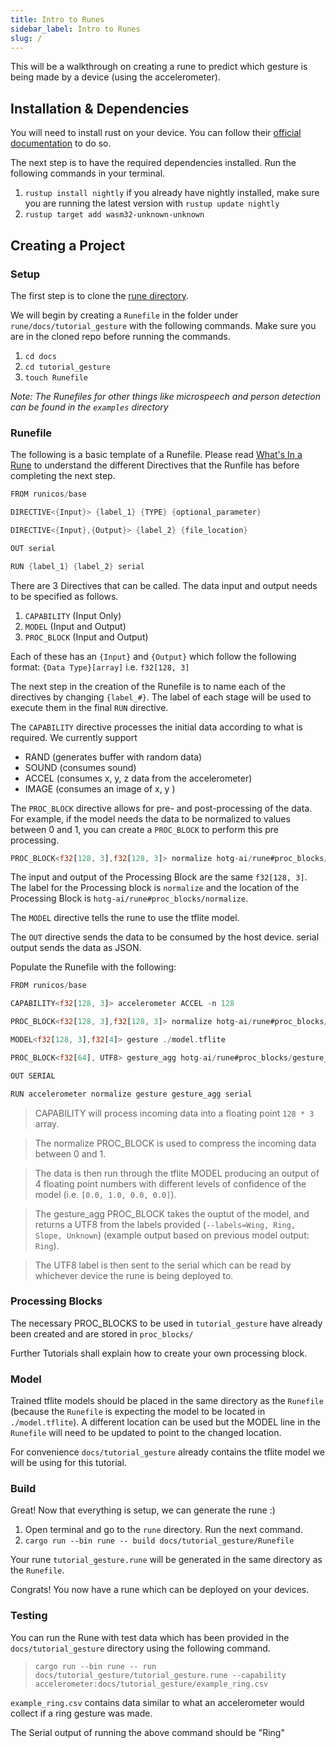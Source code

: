 ```yaml
---
title: Intro to Runes
sidebar_label: Intro to Runes
slug: /
---
```

This will be a walkthrough on creating a rune to predict which gesture is being made by a device (using the accelerometer).

## Installation & Dependencies

You will need to install rust on your device. You can follow their [official documentation](https://doc.rust-lang.org/book/ch01-01-installation.html) to do so.

The next step is to have the required dependencies installed. Run the following commands in your terminal.

1. `rustup install nightly` if you already have nightly installed, make sure you are running the latest version with `rustup update nightly`
2. `rustup target add wasm32-unknown-unknown`

## Creating a Project

### Setup

The first step is to clone the [rune directory](https://github.com/hotg-ai/rune).

We will begin by creating a `Runefile` in the folder under `rune/docs/tutorial_gesture` with the following commands. Make sure you are in the cloned repo before running the commands.

1. `cd docs`
2. `cd tutorial_gesture`
3. `touch Runefile`

*Note: The Runefiles for other things like microspeech and person detection can be found in the `examples` directory*

### Runefile

The following is a basic template of a Runefile. Please read [What's In a Rune](https://tinyverse.substack.com/p/whats-in-a-rune) to understand the different Directives that the Runfile has before completing the next step.

```rust
FROM runicos/base

DIRECTIVE<{Input}> {label_1} {TYPE} {optional_parameter}

DIRECTIVE<{Input},{Output}> {label_2} {file_location}

OUT serial

RUN {label_1} {label_2} serial
```

There are 3 Directives that can be called. The data input and output needs to be specified as follows.

1. `CAPABILITY` (Input Only)
2. `MODEL` (Input and Output)
3. `PROC_BLOCK` (Input and Output)

Each of these has an `{Input}` and `{Output}` which follow the following format:
      `{Data Type}[array]` i.e. `f32[128, 3]`

The next step in the creation of the Runefile is to name each of the directives by changing `{label_#}`. The label of each stage will be used to execute them in the final `RUN` directive.

The `CAPABILITY` directive processes the initial data according to what is required. We currently support

- RAND (generates buffer with random data)
- SOUND (consumes sound)
- ACCEL (consumes x, y, z data from the accelerometer)
- IMAGE (consumes an image of x, y )

The `PROC_BLOCK` directive allows for pre- and post-processing of the data. For example, if the model needs the data to be normalized to values between 0 and 1, you can create a `PROC_BLOCK` to perform this pre processing.

```rust
PROC_BLOCK<f32[128, 3],f32[128, 3]> normalize hotg-ai/rune#proc_blocks/normalize
```

The input and output of the Processing Block are the same `f32[128, 3]`. The label for the Processing block is `normalize` and the location of the Processing Block is `hotg-ai/rune#proc_blocks/normalize`.

The `MODEL` directive tells the rune to use the tflite model.

The `OUT` directive sends the data to be consumed by the host  device. serial output sends the data as JSON.

Populate the Runefile with the following:

```rust
FROM runicos/base

CAPABILITY<f32[128, 3]> accelerometer ACCEL -n 128

PROC_BLOCK<f32[128, 3],f32[128, 3]> normalize hotg-ai/rune#proc_blocks/normalize

MODEL<f32[128, 3],f32[4]> gesture ./model.tflite

PROC_BLOCK<f32[64], UTF8> gesture_agg hotg-ai/rune#proc_blocks/gesture_agg --labels=Wing,Ring,Slope,Unknown

OUT SERIAL

RUN accelerometer normalize gesture gesture_agg serial
```

>CAPABILITY will process incoming data into a floating point `128 * 3` array.

>The normalize PROC_BLOCK is used to compress the incoming data between 0 and 1.

>The data is then run through the tflite MODEL producing an output of 4 floating point numbers with different levels of confidence of the model (i.e. `[0.0, 1.0, 0.0, 0.0]`).

>The gesture_agg PROC_BLOCK takes the ouptut of the model, and returns a UTF8 from the labels provided (`--labels=Wing, Ring, Slope, Unknown`)
(example output based on previous model output: `Ring`).

>The UTF8 label is then sent to the serial which can be read by whichever device the rune is being deployed to.

### Processing Blocks

The necessary PROC_BLOCKS to be used in `tutorial_gesture` have already been created and are stored in `proc_blocks/`

Further Tutorials shall explain how to create your own processing block.

### Model

Trained tflite models should be placed in the same directory as the `Runefile` (because the `Runefile` is expecting the model to be located in `./model.tflite`). A different location can be used but the MODEL line in the `Runefile` will need to be updated to point to the changed location.

For convenience `docs/tutorial_gesture` already contains the tflite model we will be using for this tutorial.

### Build

Great! Now that everything is setup, we can generate the rune :)

1. Open terminal and go to the `rune` directory. Run the next command.
2. `cargo run --bin rune -- build docs/tutorial_gesture/Runefile`

Your rune `tutorial_gesture.rune` will be generated in the same directory as the `Runefile`.

Congrats! You now have a rune which can be deployed on your devices.

### Testing

You can run the Rune with test data which has been provided in the `docs/tutorial_gesture` directory using the following command.

>```cargo run --bin rune -- run docs/tutorial_gesture/tutorial_gesture.rune --capability accelerometer:docs/tutorial_gesture/example_ring.csv```

`example_ring.csv` contains data similar to what an accelerometer would collect if a ring gesture was made.

The Serial output of running the above command should be "Ring"
